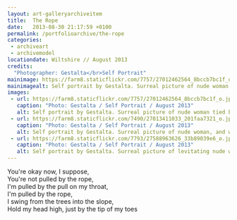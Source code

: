 ```yaml
---
layout: art-galleryarchiveitem
title:  The Rope
date:   2013-08-30 21:17:59 +0100
permalink: /portfolioarchive/the-rope
categories:
 - archiveart
 - archivemodel
locationdate: Wiltshire // August 2013
credits:
  "Photographer: Gestalta</br>Self Portrait"
mainimage: https://farm8.staticflickr.com/7757/27012462564_8bccb7bc1f_o.jpg
mainimagealt: Self portrait by Gestalta. Surreal picture of nude woman tied by a woman wearing kimono
images:
 - url: https://farm8.staticflickr.com/7757/27012462564_8bccb7bc1f_o.jpg
   caption: "Photo: Gestalta / Self Portrait / August 2013"
   alt: Self portrait by Gestalta. Surreal picture of nude woman tied by a woman wearing kimono
 - url: https://farm8.staticflickr.com/7490/27013411033_201faa7321_o.jpg
   caption: "Photo: Gestalta / Self Portrait / August 2013"
   alt: Self portrait by Gestalta. Surreal picture of nude woman, and woman in kimono with flying sleeves.
 - url: https://farm8.staticflickr.com/7793/27588963626_33b89039e6_o.jpg
   caption: "Photo: Gestalta / Self Portrait / August 2013"
   alt: Self portrait by Gestalta. Surreal picture of levitating nude woman and a woman wearing kimono
---
```

You're okay now, I suppose,<br>
You're not pulled by the rope,<br>
I'm pulled by the pull on my throat,<br>
I'm pulled by the rope,<br>
I swing from the trees into the slope,<br>
Hold my head high, just by the tip of my toes<br>

